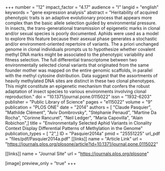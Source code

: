 +++
number = "12"
impact_factor = "4.17"
audience = "I"
langid = "english"
keywords = "gene expression analysis"
abstract = "Heritability of acquired phenotypic traits is an adaptive evolutionary process that appears more complex than the basic allele selection guided by environmental pressure. In insects, the trans-generational transmission of epigenetic marks in clonal and/or sexual species is poorly documented. Aphids were used as a model to explore this feature because their asexual phase generates a stochastic and/or environment-oriented repertoire of variants. The a priori unchanged genome in clonal individuals prompts us to hypothesize whether covalent methyl DNA marks might be associated to the phenotypic variability and fitness selection. The full differential transcriptome between two environmentally selected clonal variants that originated from the same founder mother was mapped on the entire genomic scaffolds, in parallel with the methyl cytosine distribution. Data suggest that the assortments of heavily methylated DNA sites are distinct in these two clonal phenotypes. This might constitute an epigenetic mechanism that confers the robust adaptation of insect species to various environments involving clonal reproduction."
doi = "10.1371/journal.pone.0115022"
issn = "1932-6203"
publisher = "Public Library of Science"
pages = "e115022"
volume = "9"
publication = "PLOS ONE"
date = "2014"
authors = [ "Claude Pasquier", "Mathilde Clément", "Aviv Dombrovsky", "Stéphanie Penaud", "Martine Da Rocha", "Corinne Rancurel", "Neil Ledger", "Maria Capovilla", "Alain Robichon",]
title = "Environmentally Selected Aphid Variants in Clonality Context Display Differential Patterns of Methylation in the Genome"
publication_types = [ "2",]
ID = "Pasquier2014a"
pmid = "25551225"
url_pdf = "files/pdf/Pasquier2014a.pdf"
[[links]]
name = "Article Link"
url = "https://journals.plos.org/plosone/article?id=10.1371/journal.pone.0115022"

[[links]]
name = "Journal Site"
url = "https://journals.plos.org/plosone"

[image]
preview_only = "true"
+++
